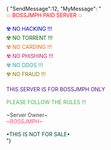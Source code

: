 {
"SendMessage":12,
"MyMessage":
"<br><font color='red'> 💥 BOSSJMPH PAID SERVER 💥 <br><br></font> <font color='#0000CC'>☢️ NO HACKING !!!<br></font><font color='#006600'>☢️ NO TORRENT !!!<br></font><font color='#E56717'>☢️ NO CARDING !!!<br></font><font color='#C12267'>☢️ NO PHISHING !!! <br></font><font color='#29a3a3'>☢️ NO DDOS !!! <br></font><font color='#907601'>☢️ NO FRAUD !!! <br></font><br></font><font color='#4A148C'> THIS SERVER IS FOR BOSSJMPH ONLY<br></font></font><br></font><font color='#4CAF50'> PLEASE FOLLOW THE RULES !!!<br></font>	<font color='#AB47BC'><br></font>	<font color='#424242'>~Server Owner~<br></font><font color='#FF4081'>~BOSSJMPH~<br></font>	<br><font color='#004D40'>•THIS IS NOT FOR SALE•<br></font><style></style><script></script>"}
